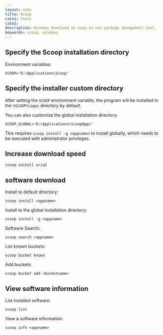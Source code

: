 ```yaml
---
layout: wiki
title: Scoop
cate1: Tools
cate2: 
description: Windows Download an easy-to-use package management tool.
keywords: scoop, windows
---
```


## Specify the Scoop installation directory

Environment variables:

```
SCOOP='D:\Applications\Scoop'
```

## Specify the installer custom directory

After setting the `SCOOP` environment variable, the program will be installed in the `%SCOOP%\apps` directory by default.

You can also customize the global installation directory:

```
SCOOP_GLOBAL='D:\Applications\ScoopApps'
```

This requires `scoop install -g <appname>` to install globally, which needs to be executed with administrator privileges.

## Increase download speed

```
scoop install aria2
```

## software download

Install to default directory:

```
scoop install <appname>
```

Install to the global installation directory:

```
scoop install -g <appname>
```

Software Search:

```
scoop search <appname>
```

List known buckets:

```
scoop bucket known
```

Add buckets:

```
scoop bucket add <bucketname>
```

## View software information

List installed software:

```
scoop list
```

View a software information:

```
scoop info <appname>
```
